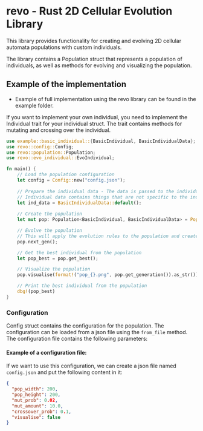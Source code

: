 # revo - Rust 2D Cellular Evolution Library

This library provides functionality for creating and evolving 2D cellular automata populations with custom individuals.

The library contains a Population struct that represents a population of individuals, as well as methods for evolving
and visualizing the population.

## Example of the implementation

- Example of full implementation using the revo library can be found in the example folder.

If you want to implement your own individual, you need to implement the Individual trait for your individual struct. The
trait contains methods for mutating and crossing over the individual.

```rust
use example::basic_individual::{BasicIndividual, BasicIndividualData};
use revo::config::Config;
use revo::population::Population;
use revo::evo_individual::EvoIndividual;

fn main() {
    // Load the population configuration
    let config = Config::new("config.json");
    
    // Prepare the individual data - The data is passed to the individual when it is created
    // Individual data contains things that are not specific to the individual, but are needed for the evolution
    let ind_data = BasicIndividualData::default();
    
    // Create the population
    let mut pop: Population<BasicIndividual, BasicIndividualData> = Population::new(&config, ind_data);

    // Evolve the population 
    // This will apply the evolution rules to the population and create a new generation
    pop.next_gen();

    // Get the best individual from the population
    let pop_best = pop.get_best();

    // Visualize the population
    pop.visualise(format!("pop_{}.png", pop.get_generation()).as_str());

    // Print the best individual from the population
    dbg!(pop_best)
}
```

### Configuration

Config struct contains the configuration for the population. The configuration can be loaded from a json file
using the `from_file` method. The configuration file contains the following parameters:

#### Example of a configuration file:

If we want to use this configuration, we can create a json file named `config.json` and put the following content in it:
```json
{
  "pop_width": 200,
  "pop_height": 200,
  "mut_prob": 0.02,
  "mut_amount": 10.0,
  "crossover_prob": 0.1,
  "visualise": false
}
```


